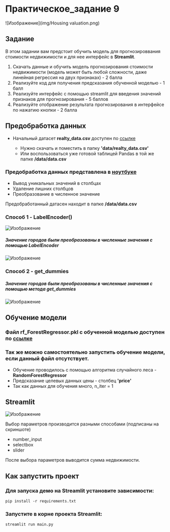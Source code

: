 # **Практическое_задание 9**

![Изображение](img/Housing valuation.png)

## **Задание**

В этом задании вам предстоит обучить модель для прогнозироввания стоимости недвижимости и для нее интерфейс в **Streamlit**.

1. Скачать данные и обучить модель прогнозирования стоимости недвижимости (модель может быть любой сложности, даже линейная регрессия на двух признаках) - 2 балла
2. Реализуйте код для получения предсказания обученной моделью - 1 балл
3. Реализуйте интерфейс с помощью streamlit для введения значений признаков для прогнозирования - 5 баллов
4. Реализуйте отображение результата прогнозирования в интерфейсе по нажатию кнопки - 2 балла

## **Предобработка данных**

- Начальный датасет **realty_data.csv** доступен по [ссылке](https://drive.google.com/file/d/1hSM_MCOcJECNpi86XPNgBFw9n8_FHG7p/view?usp=sharing)

    - Нужно скачать и поместить в папку **'data/realty_data.csv'** 
    - Или воспользоваться уже готовой таблицей Pandas в той же папке **/data/data.csv**

### Предобработка данных представлена в [ноутбуке](https://colab.research.google.com/drive/1Dq1qOOzHh7iTcNgXkwxC16Pr8PJWSvWF?usp=sharing)

- Вывод уникальных значений в столбцах
- Удаление лишних столбцов
- Преобразование в численное значение

Предобработанный датасен находит в папке **/data/data.csv**

### Способ 1 - **LabelEncoder()**

![Изображение](img/LabelEncoder_1.png)

##### Значение городов были преобразованы в численные значения с помощью **LabelEncoder**

![Изображение](img/LabelEncoder_2.png)

### Способ 2 - **get_dummies**

##### Значение городов были преобразованы в численные значения с помощью метода **get_dummies**

![Изображение](img/get_dummies.png)

## **Обучение модели**

### Файл **rf_ForestRegressor.pkl** с обученной моделью доступен по [ссылке](https://drive.google.com/file/d/176RjSi9NeAiNl2oaaxT_6EPJFkefxu4M/view?usp=sharing) 

### Так же можно самостоятельно запустить обучение модели, если данный файл отсутствует. 

- Обучение проводилось с помощью алгоритма случайного леса - **RandomForestRegressor**
- Предсказание целевых данных цены - столбец **'price'**
- Так как данных для обучения много, n_iter = 1

## **Streamlit**

![Изображение](img/Streamlit.png)

Выбор параметров производится разными способами (подписаны на скриншоте)

- number_input
- selectbox
- slider

После выбора параметров выводится сумма недвижимости. 

## **Как запустить проект**

### Для запуска демо на Streamlit установите зависимости:

```pip install -r requirements.txt```

### Запустите в корне проекта Streamlit:

```streamlit run main.py```

